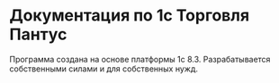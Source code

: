 # Документация по 1с Торговля Пантус 

Программа создана на основе платформы 1с 8.3. Разрабатывается собственными силами и для собственных нужд.
